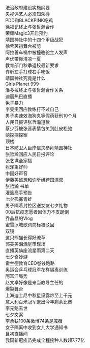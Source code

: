 法治政府建设实施纲要  
央视评艺人必须知荣辱  
PDD和BLACKPINK吃鸡  
徐福记终止与张哲瀚合作  
荣耀Magic3开启预约  
靖国神社中的十四个甲级战犯  
徐紫茵初舞台被剪  
阿拉善车祸中被撞骆驼主人发声  
声优带你清凉一夏  
教育部门秋季返校最新要求  
许昕左手打球右手吃饭  
靖国神社究竟是什么  
Girls Planet 999  
潘多拉终止与张哲瀚合作关系  
迪丽热巴直播  
兔子暴力  
李雯雯回应教练打不过自己  
男子卖速效海狗丸等假药获刑10个月  
人民日报评张哲瀚道歉  
蔡少芬被张晋表情包笑到肚皮松弛  
萌探探探案  
顶楼  
日本防卫大臣岸信夫参拜靖国神社  
张哲瀚回应人民日报评论  
张艺谋全家福  
张泽禹好帅  
中国好声音  
伊藤美诚想和许昕组跨国混双  
张哲瀚 书单  
灌篮高手预告  
七夕孤寡青蛙  
男子隔着封控区送女友七夕礼物  
00后抗疫志愿者因体力不支跪倒  
乔晶晶的Vlog  
蜜雪冰城歌词商标被驳回  
双镜  
这只熊猫长得好潦草  
郭美美泪洒庭审现场  
直播英仙座流星雨第二天  
七夕奇妙游  
霍兰德教育CEO卷钱跑路  
奥运会乒乓球冠军花样隔离训练  
阿富汗局势  
赵文卓好像是来当教导主任的  
爆裂舞台  
上海迪士尼中秋星黛露炒至上千元  
意大利百米冠军退出今年剩余比赛  
李元魁去世  
七夕文案  
李承铉100条微博74条是戚薇  
女子隔离中收到女儿大学通知书  
且初直播间  
我国新冠疫苗完成全程接种人数超7.77亿  
